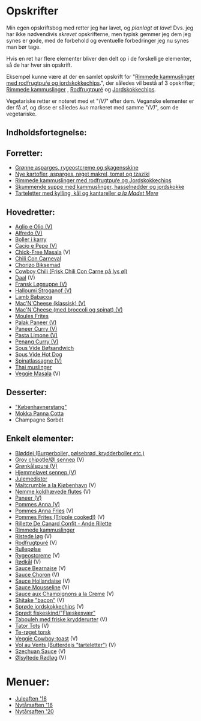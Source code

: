 # Opskrifter
Min egen opskriftsbog med retter jeg har lavet, og _planlagt at lave_! Dvs. jeg har ikke nødvendivis _skrevet_ opskrifterne, men typisk gemmer jeg dem jeg synes er gode, med de forbehold og eventuelle forbedringer jeg nu synes man bør tage. 

Hvis en ret har flere elementer bliver den delt op i de forskellige elementer, så de har hver sin opskrift. 

Eksempel kunne være at der en samlet opskrift for "[Rimmede kammuslinger med rodfrugtpuŕe og jordskokkechips](Rimmede_kammuslinger_med_rodfrugtpure_og_Jordskokkechips.md).", der således vil bestå af 3 opskrifter; [Rimmede kammuslinger](Rimmede_kammuslinger.md) , [Rodfrugtpuré](Rodfrugtpuré.md) og [Jordskokkechips](Sprøde_jordskokkechips.md).

Vegetariske retter er noteret med et "*(V)*" efter dem. Veganske elementer er der få af, og disse er således _kun_ markeret med samme "*(V)*", som de vegetariske.

## Indholdsfortegnelse:

## Forretter:
- [Grønne asparges, rygeostcreme og skagensskine](grønne_asparges_rygeost_creme_og_skagensskinke.md)
- [Nye kartofler, asparges, røget makrel, tomat og tzaziki](nye_kartofler_asparges_røget_makrel_tomat_tzaziki.md)  
- [Rimmede kammuslinger med rodfrugtpuŕe og Jordskokkechips](Rimmede_kammuslinger_med_rodfrugtpure_og_Jordskokkechips.md)
- [Skummende suppe med kammuslinger, hasselnødder og jordskokke](skummende_suppe.md)
- [Tarteletter med kylling, kål og kantareller *a la Madet Mere*](tarteletter.md)


## Hovedretter:
- [Aglio e Olio (V)](Aglio_e_Olio.md) 
- [Alfredo (V)](Alfredo.md)
- [Boller i karry](Boller_i_karry.md)
- [Cacio e Pepe (V)](Cacio_e_Pepe.md)
- [Chick-Free Masala](chickfree_masala.md) (V)
- [Chili Con Carneval](Chili_con_carneval.md)
- [Chorizo Biksemad](Chorizo_biksemad.md) 
- [Cowboy Chili (Frisk Chili Con Carne på lys øl)](cowboy_chili.md)
- [Daal](Daalmd) (V)
- [Fransk Løgsuppe (V)](Fransk_løgsuppe.md)
- [Halloumi Stroganof (V)](Halloumi_Stroganof.md)
- [Lamb Babacoa](lam_babacoa.md)
- [Mac'N'Cheese (klassisk) (V)](macncheese.md)
- [Mac'N'Cheese (med broccoli og spinat) (V)](macncheese_spinat.md)
- [Moules Frites](moules_frites.md)
- [Palak Paneer (V)](Palak_Paneer.md)
- [Paneer Curry (V)](Paneer_Curry.md)
- [Pasta Limone (V)](limone.md)
- [Penang Curry (V)](Penang_Curry.md)
- [Sous Vide Bøfsandwich](Sous_vide_bøfsandwich.md)
- [Sous Vide Hot Dog](Sous_vide_hot_dog.md)
- [Spinatlassagne (V)](Spinatlassagnew.md)
- [Thai muslinger](Thai_mussles.md)
- [Veggie Masala](veggie_masala.md) (V)


## Desserter:
- ["Københavnerstang"](Københavnerstang.md)
- [Mokka Panna Cotta](Panna_Cotta_Mokka.md)
- Champagne Sorbét


## Enkelt elementer:
- [Bløddej (Burgerboller, pølsebrød, krydderboller etc.)](Bløddej.md)
- [Grov chipotle/Øl sennep](ølsennep.md) (V)
- [Grønkålspuré (V)](grønkålspure.md)
- [Hjemmelavet sennep (V)](Hjemmelavet_sennep.md)
- [Julemedister](Julemedister.md)
- [Maltcrumble a la Kjøbenhavn](maltcrumble.md) (V)
- [Nemme koldhævede flutes](flutes.md) (V)
- [Paneer (V)](Paneer)
- [Pommes Anna (V)](Pommes_anna.md)
- [Pommes Anna Fries](pommes_anna_fries.md) (V)
- [Pommes Frites (Tripple cooked!)](tripple_cooked_fries.md) (V)
- [Rillette De Canard Confit - Ande Rilette](Ande_rilette.md)  
- [Rimmede kammuslinger](Rimmede_kammuslinger.md)
- [Ristede løg](Ristede_løg.md) (V)
- [Rodfrugtpuré](Rodfrugtpuré) (V)
- [Rullepølse](rullepølse.md)
- [Rygeostcreme](rygeostcreme.md) (V)
- [Rødkål](Rødkål) (V)
- [Sauce Bearnaise](Sauce_bearnaise.md) (V)
- [Sauce Choron](Sauce_choron.md) (V)
- [Sauce Hollandaise](Sauce_hollandaise.md) (V)
- [Sauce Mousseline](Sauce_mousseline.md) (V)
- [Sauce aux Champignons a la Creme](a_la_creme.md) (V)
- [Shitake "bacon"](shitake_bacon.md) (V)
- [Sprøde jordskokkechips](Sprøde_jordskokkechips.md) (V)
- [Sprødt fiskeskind/"Flæskesvær"](fiskesvær.md)
- [Tabouleh med friske krydderurter](Tabouleh.md) (V)
- [Tator Tots](tator_tots.md) (V)
- [Te-røget torsk](røget_torsk.md)
- [Veggie Cowboy-toast](veggie_toast.md) (V)
- [Vol au Vents (Butterdejs "tarteletter")](vol_au_vent.md) (V)
- [Szechuan Sauce](Szechuan_sauce.md) (V)
- [Ølsyltede Rødløg](Ølsyltede_rødløg.md) (V)


# Menuer:
- [Juleaften '16](Juleaften_16.md)
- [Nytårsaften '16](Nytårsaften_16.md)
- [Nytårsaften '20](nytårsaften_20.md)
